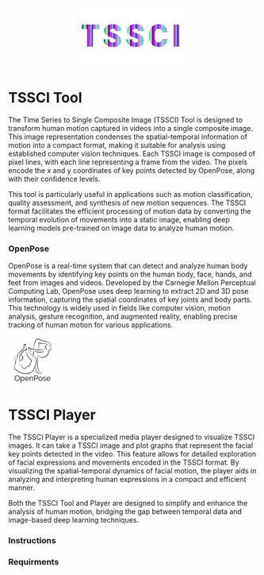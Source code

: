 <p align="center">
  <img src="readme\Title.png" alt="screenshot">
</p>


# TSSCI Tool
The Time Series to Single Composite Image (TSSCI) Tool is designed to transform human motion captured in videos into a single composite image. This image representation condenses the spatial-temporal information of motion into a compact format, making it suitable for analysis using established computer vision techniques. Each TSSCI image is composed of pixel lines, with each line representing a frame from the video. The pixels encode the x and y coordinates of key points detected by OpenPose, along with their confidence levels.

This tool is particularly useful in applications such as motion classification, quality assessment, and synthesis of new motion sequences. The TSSCI format facilitates the efficient processing of motion data by converting the temporal evolution of movements into a static image, enabling deep learning models pre-trained on image data to analyze human motion.

### OpenPose

OpenPose is a real-time system that can detect and analyze human body movements by identifying key points on the human body, face, hands, and feet from images and videos. Developed by the Carnegie Mellon Perceptual Computing Lab, OpenPose uses deep learning to extract 2D and 3D pose information, capturing the spatial coordinates of key joints and body parts. This technology is widely used in fields like computer vision, motion analysis, gesture recognition, and augmented reality, enabling precise tracking of human motion for various applications.

<img src="readme/Logo_main_black.png" alt="Logo" width="100"/>

# TSSCI Player
The TSSCI Player is a specialized media player designed to visualize TSSCI images. It can take a TSSCI image and plot graphs that represent the facial key points detected in the video. This feature allows for detailed exploration of facial expressions and movements encoded in the TSSCI format. By visualizing the spatial-temporal dynamics of facial motion, the player aids in analyzing and interpreting human expressions in a compact and efficient manner.

Both the TSSCI Tool and Player are designed to simplify and enhance the analysis of human motion, bridging the gap between temporal data and image-based deep learning techniques.

### Instructions

### Requirments


